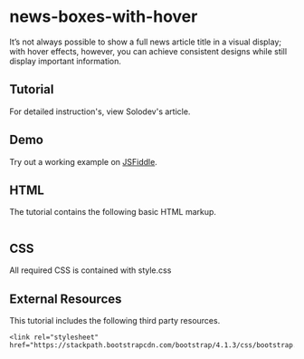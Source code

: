 # news-boxes-with-hover
It’s not always possible to show a full news article title in a visual display; with hover effects, however, you can achieve consistent designs while still display important information.

## Tutorial
For detailed instruction's, view Solodev's []() article.

## Demo
Try out a working example on [JSFiddle]().

## HTML
The tutorial contains the following basic HTML markup.

```

```

## CSS
All required CSS is contained with style.css

## External Resources
This tutorial includes the following third party resources.

```
<link rel="stylesheet" href="https://stackpath.bootstrapcdn.com/bootstrap/4.1.3/css/bootstrap.min.css">
```


